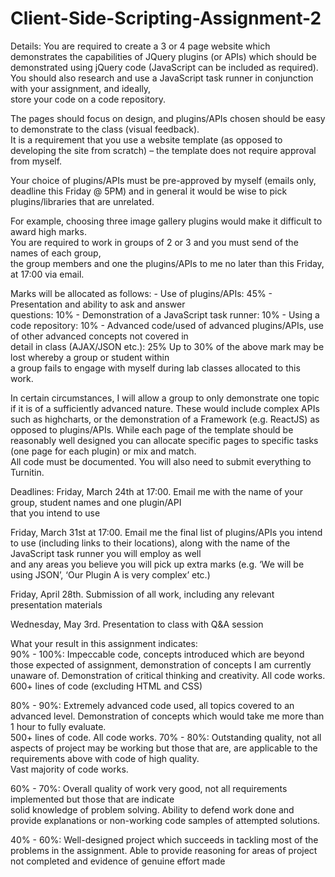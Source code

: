 # Client-Side-Scripting-Assignment-2

Details:	You	are	required	to	create	a	3	or	4	page	website	which	demonstrates	the	capabilities	of	JQuery	plugins	
(or	APIs)	which	should	be	demonstrated	using	jQuery	code	(JavaScript	can	be	included	as	required).	
You	should	also	research	and	use	a	JavaScript	task	runner	in	conjunction	with	your	assignment,	and	ideally,	
store	your	code	on	a	code	repository.		

The	pages	should	focus	on	design,	and	plugins/APIs	chosen	should	be	easy	to	demonstrate	to	the	class	(visual	feedback).			
It	is	a	requirement	that	you	use	a	website	template	(as	opposed	to	developing	the	site	from	scratch)	–
the	template	does	not	require	approval	from	myself.		

Your	choice	of	plugins/APIs	must	be	pre-approved	by	myself	(emails	only,	deadline	this	Friday	@	5PM)	and	in	general	
it	would	be	wise	to	pick	plugins/libraries	that	are	unrelated.	

For	example,	choosing	three	image	gallery	plugins	would	make	it	difficult	to	award	high	marks.		
You	are	required	to	work	in	groups	of	2	or	3	and	you	must	send	of	the	names	of	each	group,	
the	group	members	and	one	the	plugins/APIs	to	me	no	later	than	this	Friday,	at	17:00	via	email.	

Marks	will	be	allocated	as	follows:	- Use	of	plugins/APIs:	45%	- Presentation	and	ability	to	ask	and	answer	
questions:	10%	- Demonstration	of	a	JavaScript	task	runner:	10%	- Using	a	code	repository:	
10%	- Advanced	code/used	of	advanced	plugins/APIs,	use	of	other	advanced	concepts	not	covered	in	
detail	in	class	(AJAX/JSON	etc.):	25%	Up	to	30%	of	the	above	mark	may	be	lost	whereby	a	group	or	student	within	
a	group	fails	to	engage	with	myself	during	lab	classes	allocated	to	this	work.		

In	certain	circumstances,	I	will	allow	a	group	to	only	demonstrate	one	topic	if	it	is	of	a	sufficiently	advanced	nature.	
These	would	include	complex	APIs	such	as	highcharts,	or	the	demonstration	of	a	Framework	(e.g.	ReactJS)	as	opposed	to	plugins/APIs.			While	each	page	of	the	template	should	be	reasonably	well	designed	you	can	allocate	specific	pages	to	specific	tasks	(one	page	for	each	plugin)	or	mix	and	match.		
All	code	must	be	documented.	You	will	also	need	to	submit	everything	to	Turnitin.		
		
Deadlines:		Friday,	March	24th	at	17:00.	Email	me	with	the	name	of	your	group,	student	names	and	one	plugin/API	
that	you	intend	to	use		

Friday,	March	31st	at	17:00.	Email	me	the	final	list	of	plugins/APIs	you	intend	to	use	(including	links	to	their	locations),	
along	with	the	name	of	the	JavaScript	task	runner	you	will	employ	as	well	
and	any	areas	you	believe	you	will	pick	up	extra	marks	(e.g.	‘We	will	be	using	JSON’,	‘Our	Plugin	A	is	very	complex’	etc.)

Friday,	April	28th.	Submission	of	all	work,	including	any	relevant	presentation	materials		

Wednesday,	May	3rd.	Presentation	to	class	with	Q&A	session		

What	your	result	in	this	assignment	indicates:	
90%	-	100%:	Impeccable	code,	concepts	introduced	which	are	beyond	those	expected	of	assignment,	
demonstration	of	concepts	I	am	currently	unaware	of.	Demonstration	of	critical	thinking	and	creativity.	
All	code	works.	600+	lines	of	code	(excluding	HTML	and	CSS)	

80%	-	90%:	Extremely	advanced	code	used, all	topics	covered	to	an	advanced	level. 
Demonstration	of	concepts	which	would	take	me	more	than	1	hour	to	fully	evaluate.	
500+	lines	of	code.	All	code	works.	70%	-	80%:	Outstanding	quality,	not	all	aspects	of	project	may	be	working
but	those	that	are,	are	applicable	to	the	requirements	above	with	code	of	high	quality.	
Vast	majority	of	code	works.	

60%	-	70%:	Overall	quality	of	work	very	good,	not	all	requirements	implemented	but	those	that	are	indicate	
solid	knowledge	of	problem	solving.	Ability	to	defend	work	done	and	
provide	explanations	or	non-working	code	samples	of	attempted	solutions.	

40%	-	60%:	Well-designed	project	which	succeeds	in	tackling	most	of	the	problems	in	the	assignment.
Able	to	provide	reasoning	for	areas	of	project	not	completed	and	evidence	of	genuine	effort	made
